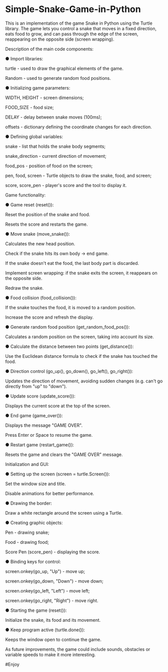 # Simple-Snake-Game-in-Python
This is an implementation of the game Snake in Python using the Turtle library. The game lets you control a snake that moves in a fixed direction, eats food to grow, and can pass through the edge of the screen, reappearing on the opposite side (screen wrapping).

Description of the main code components:

● Import libraries:
 
turtle - used to draw the graphical elements of the game. 

Random - used to generate random food positions. 

● Initializing game parameters:
 
WIDTH, HEIGHT - screen dimensions;

FOOD_SIZE - food size; 

DELAY - delay between snake moves (100ms); 

offsets - dictionary defining the coordinate changes for each direction. 

● Defining global variables:
 
snake - list that holds the snake body segments; 

snake_direction - current direction of movement; 

food_pos - position of food on the screen; 

pen, food, screen - Turtle objects to draw the snake, food, and screen; 

score, score_pen - player's score and the tool to display it. 


Game functionality:

● Game reset (reset()):

Reset the position of the snake and food. 

Resets the score and restarts the game.

● Move snake (move_snake()):

Calculates the new head position.

Check if the snake hits its own body → end game.

If the snake doesn't eat the food, the last body part is discarded.

Implement screen wrapping: if the snake exits the screen, it reappears on the opposite side.

Redraw the snake.

● Food collision (food_collision()):

If the snake touches the food, it is moved to a random position.

Increase the score and refresh the display.

● Generate random food position (get_random_food_pos()):

Calculates a random position on the screen, taking into account its size.

● Calculate the distance between two points (get_distance()):

Use the Euclidean distance formula to check if the snake has touched the food.

● Direction control (go_up(), go_down(), go_left(), go_right()):

Updates the direction of movement, avoiding sudden changes (e.g. can't go directly from "up" to "down").

● Update score (update_score()):

Displays the current score at the top of the screen.

● End game (game_over()):

Displays the message "GAME OVER".

Press Enter or Space to resume the game.

● Restart game (restart_game()):

Resets the game and clears the "GAME OVER" message.


Initialization and GUI:

● Setting up the screen (screen = turtle.Screen()):

Set the window size and title.

Disable animations for better performance.

● Drawing the border:

Draw a white rectangle around the screen using a Turtle.

● Creating graphic objects:

Pen - drawing snake; 

Food - drawing food; 

Score Pen (score_pen) - displaying the score. 

● Binding keys for control:

screen.onkey(go_up, "Up") - move up; 

screen.onkey(go_down, "Down") - move down; 

screen.onkey(go_left, "Left") - move left; 

screen.onkey(go_right, "Right") - move right. 

● Starting the game (reset()):

Initialize the snake, its food and its movement.

● Keep program active (turtle.done()):

Keeps the window open to continue the game.

As future improvements, the game could include sounds, obstacles or variable speeds to make it more interesting. 

#Enjoy
